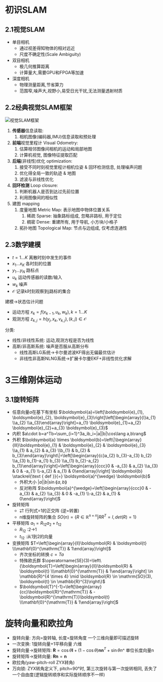 # 初识SLAM

## 2.1视觉SLAM

- 单目相机
  - 通过视差得知物体的相对远近
  - 尺度不确定性(Scale Ambiguity)
- 双目相机
  - 极几何推算距离
  - 计算量大,需要GPU和FPGA等加速
- 深度相机
  - 物理测量距离,节省算力
  - 范围窄,噪声大,视野小,易受日光干扰,无法测量透射材质

## 2.2经典视觉SLAM框架

![视觉SLAM框架](/img/%E8%A7%86%E8%A7%89SLAM%E6%A1%86%E6%9E%B6.png)

1. **传感器**信息读取: 
   1. 相机图像(编码器,IMU)信息读取和预处理
2. **前端**视觉里程计 Visual Odometry: 
   1. 估算相邻图像间相机的运动和局部地图
   2. 计算机视觉, 图像特征提取匹配
3. **后端**(非线性)优化 optimization: 
   1. 接受不同时刻视觉里程计相机位姿 & 回环检测信息, 处理噪声问题
   2. 优化得全局一致的轨迹 & 地图
   3. 滤波与非线性优化
4. **回环检测** Loop closure: 
   1. 判断机器人是否到达过先前位置
   2. 利用图像间的相似性
5. 建图 mapping
   1. 度量地图 Metric Map: 表示地图中物体位置关系
      1. 稀疏 Sparse: 抽象路标组成, 忽略非路标, 用于定位
      2. 稠密 Dense: 重建所有, 用于导航, 小方块/小格子
   2. 拓扑地图 Topological Map: 节点与边组成, 仅考虑连通性

## 2.3数学建模

- $t=1 ... K$ 离散时刻中发生的事件
- $x_1 ... x_K$ 各时刻的位置
- $y_1 ... y_N$ 路标点
- $u_k$ 运动传感器的读数/输入
- $w_k$ 噪声
- $\mathcal{O}$ 记录k时刻观察到j路标的集合

建模->状态估计问题

- 运动方程 $x_k=f(x_{k-1},u_k,w_k), k=1...K$
- 观测方程 $z_{k,j}=h(y_j,x_k,v_{k,j}), (k,j)\in\mathcal{O}$

分类:

- 线性/非线性系统: 运动,观测方程是否为线性
- 高斯/非高斯系统: 噪声是否服从高斯分布
  - 线性高斯LG系统->卡尔曼滤波KF得出无偏最优估计
  - 非线性非高斯NLNG系统->扩展卡尔曼EKF+非线性优化求解

## 

# 3三维刚体运动

## 3.1旋转矩阵

- 任意向量$a$在基下有坐标 $\boldsymbol{a}=\left[\boldsymbol{e}_{1}, \boldsymbol{e}_{2}, \boldsymbol{e}_{3}\right]\left[\begin{array}{l}a_{1} \\a_{2} \\a_{3}\end{array}\right]=a_{1} \boldsymbol{e}_{1}+a_{2} \boldsymbol{e}_{2}+a_{3} \boldsymbol{e}_{3}$
- 内积 $a\cdot b=a^Tb=\sum_{i=1}^3a_ib_i=|a||b|\cos\lang a,b\rang$
- 外积 $\boldsymbol{a} \times \boldsymbol{b}=\left\|\begin{array}{lll}\boldsymbol{e}_{1} & \boldsymbol{e}_{2} & \boldsymbol{e}_{3} \\a_{1} & a_{2} & a_{3} \\b_{1} & b_{2} & b_{3}\end{array}\right\|=\left[\begin{array}{c}a_{2} b_{3}-a_{3} b_{2} \\a_{3} b_{1}-a_{1} b_{3} \\a_{1} b_{2}-a_{2} b_{1}\end{array}\right]=\left[\begin{array}{ccc}0 & -a_{3} & a_{2} \\a_{3} & 0 & -a_{1} \\-a_{2} & a_{1} & 0\end{array}\right] \boldsymbol{b} \stackrel{\text { def }}{=} \boldsymbol{a}^{\wedge} \boldsymbol{b}$
  - 外积大小 $|a||b|\sin\lang a,b\rang$
  - 反对称阵 $\boldsymbol{a}^{\wedge}=\left[\begin{array}{ccc}0 & -a_{3} & a_{2} \\a_{3} & 0 & -a_{1} \\-a_{2} & a_{1} & 0\end{array}\right]$
- 旋转矩阵
  - $\rightleftarrows$ 行列式=1的正交阵 (逆=转置)
  - n维旋转矩阵的集合 $SO(n)=\{R\in \mathbb{R}^{n\times n}|RR^T=I,det(R)=1 \}$
- 平移矩阵 $a_1=R_{12}a_2+t_{12}$
  - $R_{12}$ :2->1
  - $t_{12}$ :从1到2的向量
- 变换矩阵 $T=\left[\begin{array}{ll}\boldsymbol{R} & \boldsymbol{t} \\\mathbf{0}^{\mathrm{T}} & 1\end{array}\right]$
  - 齐次坐标的转换 $c=Ta$
  - 特殊欧氏群 $\operatorname{SE}(3)=\left\{\boldsymbol{T}=\left[\begin{array}{ll}\boldsymbol{R} & \boldsymbol{t} \\\mathbf{0}^{\mathrm{T}} & 1\end{array}\right] \in \mathbb{R}^{4 \times 4} \mid \boldsymbol{R} \in \mathrm{SO}(3), \boldsymbol{t} \in \mathbb{R}^{3}\right\}$
  - $\boldsymbol{T}^{-1}=\left[\begin{array}{cc}\boldsymbol{R}^{\mathrm{T}} & -\boldsymbol{R}^{\mathrm{T}}\boldsymbol{t} \\\mathbf{0}^{\mathrm{T}} & 1\end{array}\right]$

# 旋转向量和欧拉角
- 旋转向量: 方向=旋转轴, 长度=旋转角度 一个三维向量即可描述旋转
- 一次变换: 1旋转向量+1平移向量 六维
- 旋转向量->旋转矩阵: $\textbf{R}=\cos\theta\textbf{I}+(1-\cos\theta)\textbf{nn}^T+\sin\theta n\^{}$  单位长度向量n
- 旋转矩阵->旋转向量: $\textbf{Rn}=\textbf{n}$
- 欧拉角(yaw-pitch-roll ZYX转角)
- 万向锁: ZYX转角定义下, pitch=90°时, 第三次旋转与第一次旋转相同, 丢失了一个自由度(逻辑旋转顺序和实际旋转顺序不一样)